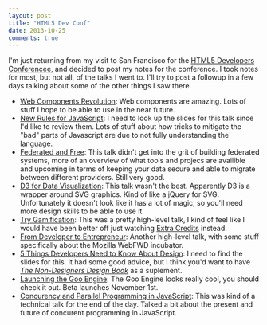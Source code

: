 ```yaml
---
layout: post
title: "HTML5 Dev Conf"
date: 2013-10-25
comments: true
---
```


I'm just returning from my visit to San Francisco for the [HTML5 Developers Conferencee][h5dc], and decided to post my notes for the conference. I took notes for most, but not all, of the talks I went to. I'll try to post a followup in a few days talking about some of the other things I saw there.

* [Web Components Revolution][wcr]: Web components are amazing. Lots of stuff I hope to be able to use in the near future.
* [New Rules for JavaScript][nr4js]: I need to look up the slides for this talk since I'd like to review them. Lots of stuff about how tricks to mitigate the "bad" parts of Javascript are due to not fully understanding the language.
* [Federated and Free][faf]: This talk didn't get into the grit of building federated systems, more of an overview of what tools and projecs are availible and upcoming in terms of keeping your data secure and able to migrate between different providers. Still very good.
* [D3 for Data Visualization][d3]: This talk wasn't the best. Apparently D3 is a wrapper around SVG graphics. Kind of like a jQuery for SVG. Unfortunately it doesn't look like it has a lot of magic, so you'll need more design skills to be able to use it.
* [Try Gamification][game]: This was a pretty high-level talk, I kind of feel like I would have been better off just watching [Extra Credits][ec] instead.
* [From Developer to Entrepreneur][d2e]: Another high-level talk, with some stuff specifically about the Mozilla WebFWD incubator.
* [5 Things Developers Need to Know About Design][5things]: I need to find the slides for this. It had some good advice, but I think you'd want to have _[The Non-Designers Design Book][dbook]_ as a suplement.
* [Launching the Goo Engine][goo]: The Goo Engine looks really cool, you should check it out. Beta launches November 1st.
* [Concurency and Parallel Programming in JavaScript][concurency]: This was kind of a technical talk for the end of the day. Talked a bit about the present and future of concurent programming in JavaScript.

[h5dc]: http://html5devconf.com
[wcr]: /notes/HTML5DevConf/web-components-revolution.html
[nr4js]: /notes/HTML5DevConf/new-rules-for-javascript.html
[faf]: /notes/HTML5DevConf/federated-and-free.html
[d3]: /notes/HTML5DevConf/d3-for-data-visualization.html
[game]: /notes/HTML5DevConf/try-gamification.html
[ec]: https://www.youtube.com/user/ExtraCreditz
[d2e]: /notes/HTML5DevConf/from-developer-to-entrepreneur.html
[goo]: /notes/HTML5DevConf/launching-the-goo-engine.html
[5things]: /notes/HTML5DevConf/5-things.html
[dbook]: http://www.amazon.com/Non-Designers-Design-Book-Designers-ebook/dp/B00125MJYM/ref=sr_1_1?ie=UTF8&qid=1382736022&sr=8-1&keywords=design+for+non-designers
[concurency]: /notes/HTML5DevConf/concurency-in-js.html
